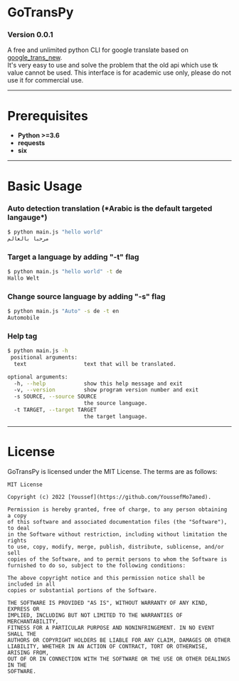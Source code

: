 # GoTransPy

### Version 0.0.1

A free and unlimited python CLI for google translate based on [google_trans_new](https://github.com/lushan88a/google_trans_new).  
It's very easy to use and solve the problem that the old api which use tk value cannot be used.
This interface is for academic use only, please do not use it for commercial use.

---

# Prerequisites

- **Python >=3.6**
- **requests**
- **six**

---

# Basic Usage

### Auto detection translation (**\*Arabic** is the default targeted langauge\*)

```bash
$ python main.js "hello world"
مرحبا بالعالم
```

### Target a language by adding "-t" flag

```bash
$ python main.js "hello world" -t de
Hallo Welt
```

### Change source language by adding "-s" flag

```bash
$ python main.js "Auto" -s de -t en
Automobile
```

### Help tag

```bash
$ python main.js -h
 positional arguments:
  text                  text that will be translated.

optional arguments:
  -h, --help            show this help message and exit
  -v, --version         show program version number and exit
  -s SOURCE, --source SOURCE
                        the source language.
  -t TARGET, --target TARGET
                        the target language.
```

---

# License

GoTransPy is licensed under the MIT License. The terms are as follows:

```
MIT License

Copyright (c) 2022 [Youssef](https://github.com/YoussefMo7amed).

Permission is hereby granted, free of charge, to any person obtaining a copy
of this software and associated documentation files (the "Software"), to deal
in the Software without restriction, including without limitation the rights
to use, copy, modify, merge, publish, distribute, sublicense, and/or sell
copies of the Software, and to permit persons to whom the Software is
furnished to do so, subject to the following conditions:

The above copyright notice and this permission notice shall be included in all
copies or substantial portions of the Software.

THE SOFTWARE IS PROVIDED "AS IS", WITHOUT WARRANTY OF ANY KIND, EXPRESS OR
IMPLIED, INCLUDING BUT NOT LIMITED TO THE WARRANTIES OF MERCHANTABILITY,
FITNESS FOR A PARTICULAR PURPOSE AND NONINFRINGEMENT. IN NO EVENT SHALL THE
AUTHORS OR COPYRIGHT HOLDERS BE LIABLE FOR ANY CLAIM, DAMAGES OR OTHER
LIABILITY, WHETHER IN AN ACTION OF CONTRACT, TORT OR OTHERWISE, ARISING FROM,
OUT OF OR IN CONNECTION WITH THE SOFTWARE OR THE USE OR OTHER DEALINGS IN THE
SOFTWARE.
```
